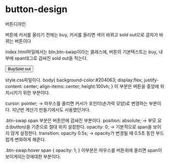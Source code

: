 # button-design
버튼디자인

버튼에 커서를 올리기 전에는 buy, 커서를 올리면 색이 바뀌고 sold out으로 글자가 바뀌는 버튼이다

index.html파일에서는 btn,btn-swap이라는 클래스에, 버튼의 기본텍스트는 buy, 내부에 span태그로 감싸진 sold out을 적는다.
<body>
    <button class="btn btn-swap">
        Buy<span>Sold out</span>
    </button>
</body>

style.css파일이다.
body{
    background-color:#204063;
    display:flex;
    justify-content: center;
    align-items: center;
    height:100vh;
}
이 부분은 버튼을 중앙에 위치시키기 위한 부분이다.

cursor: pointer; → 마우스를 올리면 커서가 포인터(손가락 모양)로 변경하는 부분이다. 지난번 계산기 만들기에서도 사용했던거다.

.btn-swap span 부분은 버튼안에 감싸진 부분이다.
position: absolute; → 부모 요소(button)을 기준으로 절대 위치 설정한다.
opacity: 0; → 기본적으로 span을 보이지 않게 설정한다.
transition: opacity 0.5s; → opacity가 변경될 때 0.5초 동안 부드럽게 변화하게 해준다.

.btn-swap:hover span {
    opacity: 1;
}
이부분은 마우스를 버튼위에 올리면 span이 보이게되는것에대한 부분이다.

